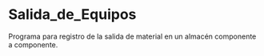 # Salida_de_Equipos
Programa para registro de la salida de material en un almacén componente a componente.

